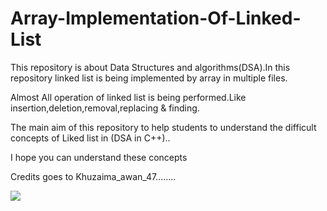 # Array-Implementation-Of-Linked-List
This repository is about Data Structures and algorithms(DSA).In this repository linked list is being implemented by array in multiple files.

Almost All operation of linked list is being performed.Like insertion,deletion,removal,replacing & finding.

The main aim of this repository to help students to understand the difficult concepts of Liked list in (DSA in C++)..

I hope you can understand these concepts 

Credits goes to Khuzaima_awan_47........

![](https://www.google.com/url?sa=i&url=https%3A%2F%2Fwallpapercave.com%2Fc-plus-plus-wallpapers&psig=AOvVaw2ZbQ5yBiyTDiKFvTru0s1c&ust=1642417797944000&source=images&cd=vfe&ved=0CAgQjRxqFwoTCLD9kqWRtvUCFQAAAAAdAAAAABAE)
